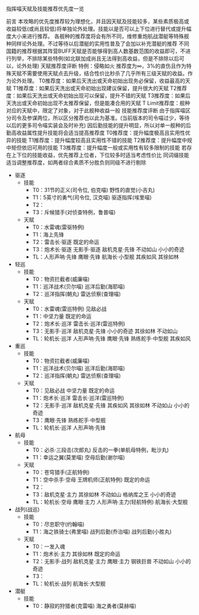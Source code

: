 指挥喵天赋及技能推荐优先度一览

前言
本攻略的优先度推荐较为理想化，并且因天赋及技能较多，某些素质极高或收益较低(或尚且较低)将单独论外处理。技能以是否可以上下位进行替代或提升幅度大小来进行推荐。
各舰种的推荐度将会有所不同，维修重炮航战潜艇等特殊舰种同样论外处理。不过等待以后潜艇的实用性普及了会加以补充潜艇的推荐
不同国籍的推荐根据其阵营BUFF天赋是否能够得到高人数基数范围的收益即可，不进行列举，不排除某些特例(如北联加成尚且无法得到高收益，但是不排除以后可以，论外处理)
天赋推荐度评断
特例：侵略如火 推荐度为∞，3%的直伤且作为特殊天赋不需要使用天赋点去升级，结合性价比秒杀了几乎所有三级天赋的收益。作为论外处理。
T0推荐度：如果后天洗出或天命初始出现务必保留，收益最高的天赋
T1推荐度：如果后天洗出或天命初始出现建议保留，提升很大的天赋
T2推荐度：如果后天洗出或天命初始出现可以保留，提升不错的天赋
T3推荐度：如果后天洗出或天命初始出现不太推荐保留，但是能凑合用的天赋
T Limit推荐度：舰种对应的天赋中，限定了对象，对于此舰种收益一般
技能推荐度评断
由于指挥喵区分司令及参谋两位，所以区分推荐也以此为基准。(当前版本的司令喵过少，等待以后的更多司令喵实装会及时补充)
因后勤技能的提升明显，所以对单一舰种的后勤高收益属性提升技能将会适当提高推荐度
T0推荐度：提升幅度极高且实用性优异的技能
T1推荐度：提升幅度较高且实用性不错的技能
T2推荐度：提升幅度中规中矩但依旧可用的技能
T3推荐度：提升幅度一般或实用性有较多限制的技能
若存在上下位的技能收益，优先推荐上位者，下位较多时适当考虑性价比
同词缀技能适当调整推荐度，如两者综合素质不分胜负则同级不进行剔除

- 驱逐
    - 技能
        - T0：31节的正义(司令位, 伯克喵) 野性的直觉(小吉丸)
        - T1：5英寸的勇气(司令位, 汉克喵) 驱逐指挥(埃里喵)
        - T2：
        - T3：斥候猎手(对侦查特例，鲁普喵)
    - 天赋
        - T0：水雷魂(雷驱特例)
        - T1：海上先锋
        - T2：雷击长·驱逐 既定的命运
        - T3：炮术长·驱逐 无影手·驱逐 敌机克星·先锋 不动如山 小小的奇迹
        - TL：人形声呐·先锋 鹰眼·先锋 航海长·小型舰 其疾如风 其徐如林
- 轻巡
    - 技能
        - T0：物资拦截者(威廉喵)
        - T1：巡洋战术(贝尔喵) 巡洋后勤(海耶喵)
        - T2：巡洋指挥(朝丸) 雷达侦察(查理喵)
    - 天赋
        - T0：水雷魂(雷巡特例) 见敌必战
        - T1：中坚力量 既定的命运
        - T2：炮术长·巡洋 雷击长·巡洋(雷巡特例)
        - T3：无影手·巡洋 敌机克星·先锋 小小的奇迹 其徐如林 不动如山
        - TL：轮机长·巡洋 人形声呐·先锋 鹰眼·先锋 熟练舵手·中型舰 其疾如风
- 重巡
    - 技能
        - T0：物资拦截者(威廉喵)
        - T1：巡洋战术(贝尔喵) 巡洋后勤(海耶喵)
        - T2：巡洋指挥(朝丸) 雷达侦察(查理喵)
    - 天赋
        - T0：见敌必战 中坚力量 既定的命运
        - T1：炮术长·巡洋 雷击长·巡洋(雷巡特例)
        - T2：无影手·巡洋 敌机克星·先锋 其疾如风 其徐如林 不动如山 小小的奇迹
        - T3：鹰眼·先锋 熟练舵手·中型舰
        - TL：轮机长·巡洋 人形声呐·先锋
- 航母
    - 技能
        - T0：必杀·三段击(次郎丸) 反击的一拳(单航母特例，毗沙丸)
        - T1：幸运之翼(莫里喵) 空母后勤(谢尔喵)
    - 天赋
        - T0：苍穹猎手(正航特例)
        - T1：空中杀手·空母 王牌机师(正航特例) 既定的命运
        - T2：
        - T3：敌机克星·主力 其徐如林 不动如山 格纳库之王 小小的奇迹
        - TL：轮机长·空母 鹰眼·主力 人形声呐·主力(轻航特例) 航海长·大型舰
- 战列(战巡)
    - 技能
        - T0：尽忠职守(约翰喵)
        - T1：海之铁骑士(弗里喵) 战列后勤(乔治喵) 战列后勤(小胜丸)
    - 天赋
        - T0：一发入魂
        - T1：炮术长·主力 其徐如林 既定的命运
        - T2：无影手·战列 敌机克星·主力 鹰眼·主力 钢铁巨兽 不动如山 小小的奇迹
        - T3：
        - TL：轮机长·战列 航海长·大型舰
- 潜艇
    - 技能
        - T0：静寂的狩猎者(克雷喵) 海之勇者(莫赫喵)
​